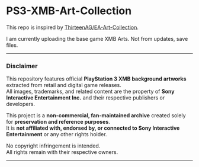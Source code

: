 # PS3-XMB-Art-Collection

This repo is inspired by [ThirteenAG/EA-Art-Collection](https://github.com/ThirteenAG/EA-Art-Collection).

I am currently uploading the base game XMB Arts. Not from updates, save files.

---

###  Disclaimer

This repository features official **PlayStation 3 XMB background artworks** extracted from retail and digital game releases.  
All images, trademarks, and related content are the property of **Sony Interactive Entertainment Inc.** and their respective publishers or developers.  

This project is a **non-commercial, fan-maintained archive** created solely for **preservation and reference purposes**.  
It is **not affiliated with, endorsed by, or connected to Sony Interactive Entertainment** or any other rights holder.  

No copyright infringement is intended.  
All rights remain with their respective owners.

---

